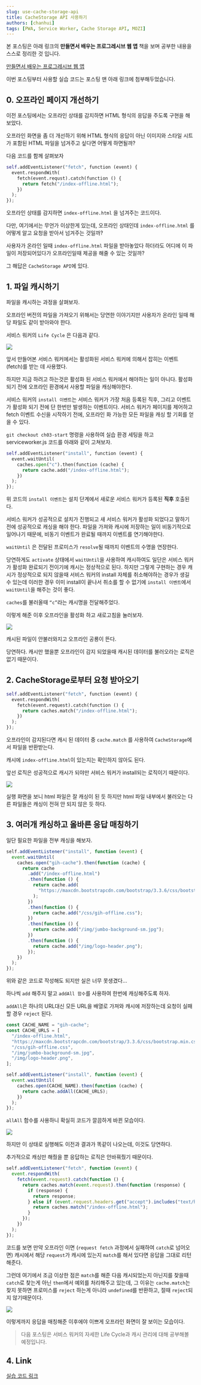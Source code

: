 ```yaml
---
slug: use-cache-storage-api
title: CacheStorage API 사용하기
authors: [chanhui]
tags: [PWA, Service Worker, Cache Storage API, MOZI]
---
```


본 포스팅은 아래 링크의 **만들면서 배우는 프로그레시브 웹 앱** 책을 보며 공부한 내용을 스스로 정리한 것 입니다.

[만들면서 배우는 프로그레시브 웹 앱](https://www.aladin.co.kr/shop/wproduct.aspx?ItemId=190254386)

이번 포스팅부터 사용할 실습 코드는 포스팅 맨 아래 링크에 첨부해두었습니다.

## 0. 오프라인 페이지 개선하기

이전 포스팅에서는 오프라인 상태를 감지하면 HTML 형식의 응답을 주도록 구현을 해보았다.

오프라인 화면을 좀 더 개선하기 위해 HTML 형식의 응답이 아닌 이미지와 스타일 시트가 포함된 HTML 파일을 넘겨주고 싶다면 어떻게 하면될까?

다음 코드를 함께 살펴보자

```python
self.addEventListener("fetch", function (event) {
  event.respondWith(
    fetch(event.requst).catch(function () {
      return fetch("/index-offline.html");
    })
  );
});
```

<!--truncate-->

오프라인 상태를 감지하면 `index-offline.html` 을 넘겨주는 코드이다.

다만, 여기에서는 무언가 이상한게 있는데, 오프라인 상태인데 `index-offline.html` 를 어떻게 알고 요청을 받아서 넘겨주는 것일까?

사용자가 온라인 일때 `index-offline.html` 파일을 받아놓았다 하더라도 어디에 이 파일이 저장되어있다가 오프라인일때 제공을 해줄 수 있는 것일까?

그 해답은 `CacheStorage API`에 있다.

## 1. 파일 캐시하기

파일을 캐시하는 과정을 살펴보자.

오프라인 버전의 파일을 가져오기 위해서는 당연한 이야기지만 사용자가 온라인 일때 해당 파일도 같이 받아와야 한다.

서비스 워커의 `Life Cycle` 은 다음과 같다.

![](https://velog.velcdn.com/images/hancihu/post/f338dd14-8faf-4555-8286-3440be11916e/image.png)

앞서 만들어본 서비스 워커에서는 활성화된 서비스 워커에 의해서 잡히는 이벤트(fetch)를 받는 데 사용했다.

하지만 지금 하려고 하는것은 활성화 된 서비스 워커에서 해야하는 일이 아니다. 활성화 되기 전에 오프라인 환경에서 사용할 파일을 캐싱해야한다.

서비스 워커의 `install 이벤트`는 서비스 워커가 가장 처음 등록된 직후, 그리고 이벤트가 활성화 되기 전에 단 한번만 발생하는 이벤트이다. 서비스 워커가 페이지를 제어하고 fetch 이벤트 수신을 시작하기 전에, 오프라인 화 가능한 모든 파일을 캐싱 할 기회를 얻을 수 있다.

`git checkout ch03-start` 명령을 사용하여 실습 환경 세팅을 하고 serviceworker.js 코드를 아래와 같이 고쳐보자.

```python
self.addEventListener("install", function (event) {
  event.waitUntil(
    caches.open("c").then(function (cache) {
      return cache.add("/index-offline.html");
    })
  );
});
```

위 코드의 `install 이벤트`는 설치 단계에서 새로운 서비스 워커가 등록된 **직후** 호출된다.

서비스 워커가 성공적으로 설치가 진행되고 새 서비스 워커가 활성화 되었다고 말하기 전에 성공적으로 캐싱을 해야 한다. 파일을 가져와 캐시에 저장하는 일이 비동기적으로 일어나기 때문에, 비동기 이벤트가 완료될 때까지 이벤트를 연기해야한다.

`waitUntil` 은 전달된 프로미스가 `resolve`될 때까지 이벤트의 수명을 연장한다.

당연하게도 `activate` 상태에서 `waitUntil`을 사용하여 캐시하여도 일단은 서비스 워커가 활성화 완료되기 전이기에 캐시는 정상적으로 된다. 하지만 그렇게 구현하는 경우 캐시가 정상적으로 되지 않을때 서비스 워커의 install 자체를 취소해야하는 경우가 생길 수 있는데 이러한 경우 이미 install이 끝나서 취소를 할 수 없기에 `install 이벤트`에서 `waitUntil`을 해주는 것이 좋다.

`caches`를 불러올때 `“c”`라는 캐시명을 전달해주었다.

이렇게 해준 이후 오프라인을 활성화 하고 새로고침을 눌러보자.

![](https://velog.velcdn.com/images/hancihu/post/1c302b87-aa84-4b21-805a-702784ef5670/image.png)

캐시된 파일이 안불러와지고 오프라인 공룡이 뜬다.

당연하다. 캐시만 했을뿐 오프라인이 감지 되었을때 캐시된 데이터를 불러오라는 로직은 없기 때문이다.

## 2. CacheStorage로부터 요청 받아오기

```python
self.addEventListener("fetch", function (event) {
  event.respondWith(
    fetch(event.request).catch(function () {
      return caches.match("/index-offline.html");
    })
  );
});
```

오프라인이 감지된다면 캐시 된 데이터 중 `cache.match` 를 사용하여 `CacheStorage`에서 파일을 반환받는다.

캐시에 `index-offline.html`이 있는지는 확인하지 않아도 된다.

앞선 로직은 성공적으로 캐시가 되야만 서비스 워커가 install되는 로직이기 때문이다.

![](https://velog.velcdn.com/images/hancihu/post/53ba7be0-2654-43bf-937d-2c4e8fe8b546/image.png)

실행 화면을 보니 html 파일은 잘 캐싱이 된 듯 하지만 html 파일 내부에서 불러오는 다른 파일들은 캐싱이 전혀 안 되지 않은 듯 하다.

## 3. 여러개 캐싱하고 올바른 응답 매칭하기

일단 필요한 파일을 전부 캐싱을 해보자.

```jsx
self.addEventListener("install", function (event) {
  event.waitUntil(
    caches.open("gih-cache").then(function (cache) {
      return cache
        .add("/index-offline.html")
        .then(function () {
          return cache.add(
            "https://maxcdn.bootstrapcdn.com/bootstrap/3.3.6/css/bootstrap.min.css"
          );
        })
        .then(function () {
          return cache.add("/css/gih-offline.css");
        })
        .then(function () {
          return cache.add("/img/jumbo-background-sm.jpg");
        })
        .then(function () {
          return cache.add("/img/logo-header.png");
        });
    })
  );
});
```

위와 같은 코드로 작성해도 되지만 실은 너무 못생겼다…

하나씩 `add` 해주지 말고 `addAll 함수`를 사용하여 한번에 캐싱해주도록 하자.

`addAll`은 하나의 URL대신 모든 URL을 배열로 가져와 캐시에 저장하는데 요청이 실패할 경우 `reject` 된다.

```jsx
const CACHE_NAME = "gih-cache";
const CACHE_URLS = [
  "/index-offline.html",
  "https://maxcdn.bootstrapcdn.com/bootstrap/3.3.6/css/bootstrap.min.css",
  "/css/gih-offline.css",
  "/img/jumbo-background-sm.jpg",
  "/img/logo-header.png",
];

self.addEventListener("install", function (event) {
  event.waitUntil(
    caches.open(CACHE_NAME).then(function (cache) {
      return cache.addAll(CACHE_URLS);
    })
  );
});
```

`allAll` 함수를 사용하니 확실히 코드가 깔끔하게 바뀐 모습이다.

![](https://velog.velcdn.com/images/hancihu/post/d3b88643-dfb4-482b-b26f-5a2e081d3c90/image.png)

하지만 이 상태로 실행해도 이전과 결과가 똑같이 나오는데, 이것도 당연하다.

추가적으로 캐싱만 해줬을 뿐 응답하는 로직은 안바꿔줬기 때문이다.

```jsx
self.addEventListener("fetch", function (event) {
  event.respondWith(
    fetch(event.request).catch(function () {
      return caches.match(event.request).then(function (response) {
        if (response) {
          return response;
        } else if (event.request.headers.get("accept").includes("text/html")) {
          return caches.match("/index-offline.html");
        }
      });
    })
  );
});
```

코드를 보면 만약 오프라인 이면 (`request fetch` 과정에서 실패하여 `catch`로 넘어오면) 캐시에서 해당 `request`가 캐시에 있는지 `match`를 해서 있다면 응답을 그대로 리턴해준다.

그런데 여기에서 조금 이상한 점은 `match`를 해준 다음 캐시되었는지 아닌지를 찾을때 `catch`로 찾는게 아닌 `then`에서 예외를 처리해주고 있는데, 그 이유는 `cache.match`는 찾지 못하면 프로미스를 `reject` 하는게 아니라 `undefined`를 반환하고, 절때 `reject`되지 않기때문이다.

![](https://velog.velcdn.com/images/hancihu/post/54778996-ddb4-4b7a-9d44-bc1fc98aebe9/image.png)

이렇게까지 응답을 매칭해준 이후에야 이쁘게 오프라인 화면이 잘 보이는 모습이다.

> 다음 포스팅은 서비스 워커의 자세한 Life Cycle과 캐시 관리에 대해 공부해볼 예정입니다.

## 4. Link

[실습 코드 링크](https://github.com/TalAter/gotham_imperial_hotel)

